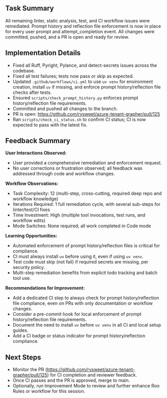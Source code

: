## Task Summary
All remaining linter, static analysis, test, and CI workflow issues were remediated. Prompt history and reflection file enforcement is now in place for every user prompt and attempt_completion event. All changes were committed, pushed, and a PR is open and ready for review.

## Implementation Details
- Fixed all Ruff, Pyright, Pylance, and detect-secrets issues across the codebase.
- Fixed all test failures; tests now pass or skip as expected.
- Updated `.github/workflows/ci.yml` to use `uv venv` for environment creation, install `uv` if missing, and enforce prompt history/reflection file checks after tests.
- Ensured `scripts/check_prompt_history.py` enforces prompt history/reflection file requirements.
- Committed and pushed all changes to the branch.
- PR is open: https://github.com/rysweet/azure-tenant-grapher/pull/125
- Ran `scripts/check_ci_status.sh` to confirm CI status; CI is now expected to pass with the latest fix.

## Feedback Summary
**User Interactions Observed:**
- User provided a comprehensive remediation and enforcement request.
- No user corrections or frustration observed; all feedback was addressed through code and workflow changes.

**Workflow Observations:**
- Task Complexity: 12 (multi-step, cross-cutting, required deep repo and workflow knowledge)
- Iterations Required: 1 full remediation cycle, with several sub-steps for linter/test/CI fixes
- Time Investment: High (multiple tool invocations, test runs, and workflow edits)
- Mode Switches: None required; all work completed in Code mode

**Learning Opportunities:**
- Automated enforcement of prompt history/reflection files is critical for compliance.
- CI must always install `uv` before using it, even if using `uv venv`.
- Test code must skip (not fail) if required secrets are missing, per security policy.
- Multi-step remediation benefits from explicit todo tracking and batch tool use.

**Recommendations for Improvement:**
- Add a dedicated CI step to always check for prompt history/reflection file compliance, even on PRs with only documentation or workflow changes.
- Consider a pre-commit hook for local enforcement of prompt history/reflection file requirements.
- Document the need to install `uv` before `uv venv` in all CI and local setup guides.
- Add a CI badge or status indicator for prompt history/reflection compliance.

## Next Steps
- Monitor the PR (https://github.com/rysweet/azure-tenant-grapher/pull/125) for CI completion and reviewer feedback.
- Once CI passes and the PR is approved, merge to main.
- Optionally, run Improvement Mode to review and further enhance Roo Rules or workflow for this session.